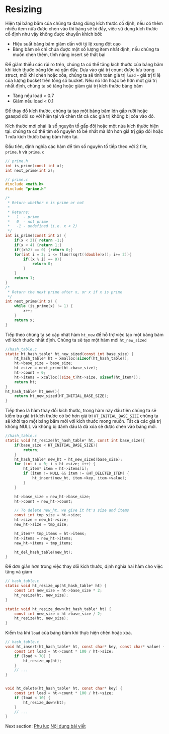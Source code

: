 # Resizing

Hiện tại bảng băm của chúng ta đang dùng kích thước cố định, nếu có thêm nhiều item nữa được chèn vào thì bảng sẽ bị đầy, việc sử dụng kích thước cố định như vậy không được khuyến khích bởi: 
- Hiệu suất bảng băm giảm dần với tỷ lệ xung đột cao
- Bảng băm sẽ chỉ chứa được một số lượng item nhất định, nếu chúng ta muốn chèn thêm, tính năng insert sẽ thất bại

Để giảm thiểu các rủi ro trên, chúng ta có thể tăng kích thước của bảng băm khi kích thước bảng lớn và gần đầy. Dựa vào giá trị count được lưu trong struct, mỗi khi chèn hoặc xóa, chúng ta sẽ tính toán giá trị `load` - giá trị tỉ lệ của lượng bucket trên tổng số bucket. Nếu nó lớn hoặc bé hơn một giá trị nhất định, chúng ta sẽ tăng hoặc giảm giá trị kích thước bảng băm
- Tăng nếu load > 0.7
- Giảm nếu load < 0.1

Để thay đổ kích thước, chúng ta tạo một bảng băm lớn gấp rưỡi hoặc gaaspd dôi so với hiện tại và chèn tất cả các giá trị không bị xóa vào đó.

Kích thước mới phải là số nguyên tố gấp đôi hoặc một nửa kích thước hiện tại. chúng ta có thể tìm số nguyên tố bé nhất mà lớn hơn giá trị gấp đôi hoặc 1 nửa kích thước bảng băm hiện tại. 

Đầu tiên, định nghĩa các hàm để tìm số nguyên tố tiếp theo với 2 file, `prime.h` và `prime.c`
```c
// prime.h
int is_prime(const int x);
int next_prime(int x);
```
```c
// prime.c
#include <math.h>
#include "prime.h"

/*
 * Return whether x is prime or not
 *
 * Returns:
 *   1  - prime
 *   0  - not prime
 *   -1 - undefined (i.e. x < 2)
 */
int is_prime(const int x) {
    if(x < 2){ return -1;}
    if(x < 4) {return 1;}
    if((x%2) == 0) {return 0;}
    for(int i = 3; i <= floor(sqrt((double)x)); i+= 2)){
        if((x % i) == 0){
            return 0;
        }
    }
    return 1;
}
/*
 * Return the next prime after x, or x if x is prime
 */
int next_prime(int x) {
    while (is_prime(x) != 1) {
        x++;
    }
    return x;
}
```

Tiếp theo chúng ta sẽ cập nhật hàm `ht_new` để hỗ trợ việc tạo một bảng băm với kích thước nhất định. Chúng ta sẽ tạo một hàm mới `ht_new_sized`
```c
//hash_table.c
static ht_hash_table* ht_new_sized(const int base_size) {
    ht_hash_table* ht = xmalloc(sizeof(ht_hash_table));
    ht->base_size = base_size;
    ht->size = next_prime(ht->base_size);
    ht->count = 0;
    ht->items = xcalloc((size_t)ht->size, sizeof(ht_item*));
    return ht;
}
ht_hash_table* ht_new(){
    return ht_new_sized(HT_INITIAL_BASE_SIZE);
}
```
Tiếp theo là hàm thay đổi kích thước, trong hàm này đầu tiên chúng ta sẽ kiểm tra giá trị kích thước có bé hơn giá trị `HT_INITIAL_BASE_SIZE` chúng ta sẽ khởi tạo một bảng băm mới với kích thước mong muốn. Tất cả các giá trị không NULL và không bị đánh dấu là đã xóa sẽ được chèn vào bảng mới.

```c
//hash_table.c
static void ht_resize(ht_hash_table* ht, const int base_size){
    if(base_size < HT_INITIAL_BASE_SIZE){
        return;
    }
    ht_hash_table* new_ht = ht_new_sized(base_size);
    for (int i = 0; i < ht->size; i++) {
        ht_item* item = ht->items[i];
        if (item != NULL && item != &HT_DELETED_ITEM) {
            ht_insert(new_ht, item->key, item->value);
        }
    }

    ht->base_size = new_ht->base_size;
    ht->count = new_ht->count;

    // To delete new_ht, we give it ht's size and items 
    const int tmp_size = ht->size;
    ht->size = new_ht->size;
    new_ht->size = tmp_size;

    ht_item** tmp_items = ht->items;
    ht->items = new_ht->items;
    new_ht->items = tmp_items;

    ht_del_hash_table(new_ht);
}
```
Để đơn giản hơn trong việc thay đổi kích thước, định nghĩa hai hàm cho việc tăng và giảm
```c
// hash_table.c
static void ht_resize_up(ht_hash_table* ht) {
    const int new_size = ht->base_size * 2;
    ht_resize(ht, new_size);
}

static void ht_resize_down(ht_hash_table* ht) {
    const int new_size = ht->base_size / 2;
    ht_resize(ht, new_size);
}
```

Kiểm tra khi `load` của bảng băm khi thực hiện chèn hoặc xóa. 
```c
// hash_table.c
void ht_insert(ht_hash_table* ht, const char* key, const char* value) {
    const int load = ht->count * 100 / ht->size;
    if (load > 70) {
        ht_resize_up(ht);
    }
    // ...
}


void ht_delete(ht_hash_table* ht, const char* key) {
    const int load = ht->count * 100 / ht->size;
    if (load < 10) {
        ht_resize_down(ht);
    }
    // ...
}
```
Next section: [Phụ lục](/LearnC/write_a_hash_table/07-appendix)
[Nội dung bài viết](https://github.com/chopbk/project_C_Cpp_based_learning/tree/master/LearnC/write_a_hash_table#Nộidung)
